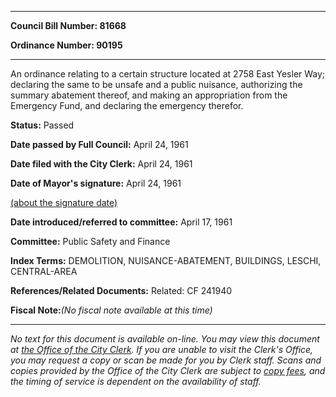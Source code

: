 

********

**Council Bill Number: 81668**
   
**Ordinance Number: 90195**
********

 An ordinance relating to a certain structure located at 2758 East Yesler Way; declaring the same to be unsafe and a public nuisance, authorizing the summary abatement thereof, and making an appropriation from the Emergency Fund, and declaring the emergency therefor.

**Status:** Passed
   
**Date passed by Full Council:** April 24, 1961
   
**Date filed with the City Clerk:** April 24, 1961
   
**Date of Mayor's signature:** April 24, 1961
   
[(about the signature date)](/~public/approvaldate.htm)
   
   
   
**Date introduced/referred to committee:** April 17, 1961
   
**Committee:** Public Safety and Finance
   
   
**Index Terms:** DEMOLITION, NUISANCE-ABATEMENT, BUILDINGS, LESCHI, CENTRAL-AREA

**References/Related Documents:** Related: CF 241940

**Fiscal Note:**_(No fiscal note available at this time)_
********

_No text for this document is available on-line. You may view this document at [the Office of the City Clerk](http://www.seattle.gov/leg/clerk/contactUs.htm). If you are unable to visit the Clerk's Office, you may request a copy or scan be made for you by Clerk staff. Scans and copies provided by the Office of the City Clerk are subject to [copy fees](http://clerk.seattle.gov/~public/clerkfees.htm), and the timing of service is dependent on the availability of staff._

